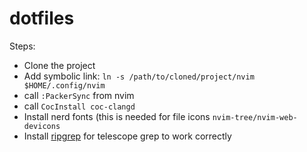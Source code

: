 # dotfiles

Steps:
* Clone the project
* Add symbolic link:
`ln -s /path/to/cloned/project/nvim $HOME/.config/nvim`
* call `:PackerSync` from nvim
* call `CocInstall coc-clangd`
* Install nerd fonts (this is needed for file icons `nvim-tree/nvim-web-devicons`
* Install [ripgrep](https://github.com/BurntSushi/ripgrep) for telescope grep to work correctly  
